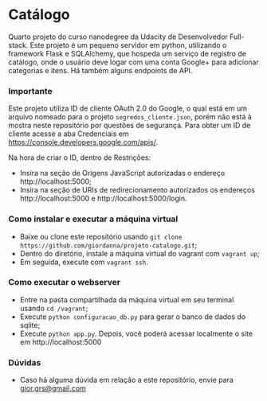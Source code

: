 # Catálogo
Quarto projeto do curso nanodegree da Udacity de Desenvolvedor Full-stack.
Este projeto é um pequeno servidor em python, utilizando o framework Flask e SQLAlchemy, que hospeda um serviço de registro de catálogo, onde o usuário deve logar com uma conta Google+ para adicionar categorias e itens. Há também alguns endpoints de API.

### Importante
Este projeto utiliza ID de cliente OAuth 2.0 do Google, o qual está em um arquivo nomeado para o projeto `segredos_cliente.json`, porém não está à mostra neste repositório por questões de segurança. Para obter um ID de cliente acesse a aba Credenciais em https://console.developers.google.com/apis/.

Na hora de criar o ID, dentro de Restrições:
- Insira na seção de Origens JavaScript autorizadas o endereço http://localhost:5000;
- Insira na seção de URIs de redirecionamento autorizados os endereços http://localhost:5000 e http://localhost:5000/login.

### Como instalar e executar a máquina virtual
- Baixe ou clone este repositório usando `git clone https://github.com/giordanna/projeto-catalogo.git`;
- Dentro do diretório, instale a máquina virtual do vagrant com `vagrant up`;
- Em seguida, execute com `vagrant ssh`.

### Como executar o webserver
- Entre na pasta compartilhada da máquina virtual em seu terminal usando `cd /vagrant`;
- Execute `python configuracao_db.py` para gerar o banco de dados do sqlite;
- Execute `python app.py`. Depois, você poderá acessar localmente o site em http://localhost:5000

### Dúvidas
 - Caso há alguma dúvida em relação a este repositório, envie para gior.grs@gmail.com